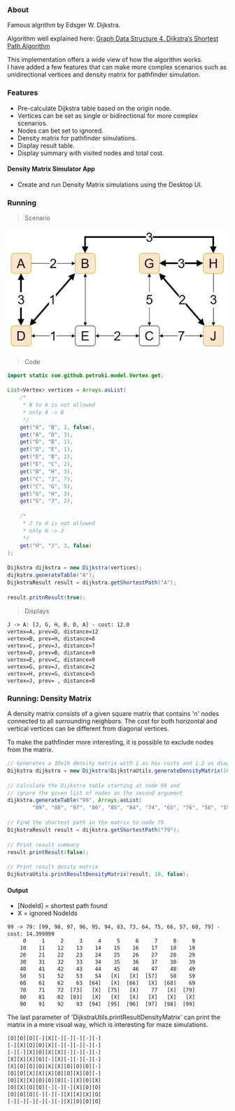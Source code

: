 ### About

Famous algrithm by Edsger W. Dijkstra.

Algorithm well explained here:
[Graph Data Structure 4. Dijkstra’s Shortest Path Algorithm](https://www.youtube.com/watch?v=pVfj6mxhdMw)

This implementation offers a wide view of how the algorithm works.<br>
I have added a few features that can make more complex scenarios such as unidirectional vertices and density matrix for pathfinder simulation.

### Features

- Pre-calculate Dijkstra table based on the origin node.
- Vertices can be set as single or bidirectional for more complex scenarios.
- Nodes can bet set to ignored.
- Density matrix for pathfinder simulations.
- Display result table.
- Display summary with visited nodes and total cost.

#### Density Matrix Simulator App

- Create and run Density Matrix simulations using the Desktop UI.

### Running

> Scenario

![Scenario 1](https://raw.githubusercontent.com/petruki/dijkstra-algorithm/master/docs/scenario1.jpg)

> Code

```java
import static com.github.petruki.model.Vertex.get;

List<Vertex> vertices = Arrays.asList(
	/*
	 * B to A is not allowed
	 * only A -> B
	 */
	get("A", "B", 2, false),
	get("A", "D", 3),
	get("D", "B", 1),
	get("D", "E", 1),
	get("E", "B", 2),
	get("E", "C", 2),
	get("B", "H", 3),
	get("C", "J", 7),
	get("C", "G", 5),
	get("G", "H", 3),
	get("G", "J", 2),
	
	/*
	 * J to H is not allowed
	 * only H -> J
	 */
	get("H", "J", 3, false)
);

Dijkstra dijkstra = new Dijkstra(vertices);
dijkstra.generateTable("A");
DijkstraResult result = dijkstra.getShortestPath("A");

result.pritnResult(true);
```

> Displays

```
J -> A: [J, G, H, B, D, A] - cost: 12.0
vertex=A, prev=D, distance=12
vertex=B, prev=H, distance=8
vertex=C, prev=J, distance=7
vertex=D, prev=B, distance=9
vertex=E, prev=C, distance=9
vertex=G, prev=J, distance=2
vertex=H, prev=G, distance=5
vertex=J, prev= , distance=0
```

### Running: Density Matrix

A density matrix consists of a given square matrix that contains 'n' nodes connected to all surrounding neighbors.
The cost for both horizontal and vertical vertices can be different from diagonal vertices.

To make the pathfinder more interesting, it is possible to exclude nodes from the matrix.

```java
// Generates a 10x10 density matrix with 1 as h&v costs and 1.2 as diagonal cost
Dijkstra dijkstra = new Dijkstra(DijkstraUtils.generateDensityMatrix(10, 1f, 1.2f));

// Calculate the Dijkstra table starting at node 99 and
// ignore the given list of nodes as the second argument
dijkstra.generateTable("99", Arrays.asList(
		"89", "88", "87", "86", "85", "84", "74", "65", "76", "56", "55", "67", "78"));

// Find the shortest path in the matrix to node 79
DijkstraResult result = dijkstra.getShortestPath("79");

// Print result summary
result.printResult(false);

// Print result desity matrix
DijkstraUtils.printResultDensityMatrix(result, 10, false);
```

#### **Output**

- [NodeId] = shortest path found
- X = ignored NodeIds 

```
99 -> 79: [99, 98, 97, 96, 95, 94, 83, 73, 64, 75, 66, 57, 68, 79] - cost: 14.399999
     0     1     2     3     4     5     6     7     8     9
    10    11    12    13    14    15    16    17    18    19
    20    21    22    23    24    25    26    27    28    29
    30    31    32    33    34    35    36    37    38    39
    40    41    42    43    44    45    46    47    48    49
    50    51    52    53    54   [X]   [X]  [57]    58    59
    60    61    62    63  [64]   [X]  [66]   [X]  [68]    69
    70    71    72  [73]   [X]  [75]   [X]    77   [X]  [79]
    80    81    82  [83]   [X]   [X]   [X]   [X]   [X]   [X]
    90    91    92    93  [94]  [95]  [96]  [97]  [98]  [99]
```

The last parameter of 'DijkstraUtils.printResultDensityMatrix' can print the matrix in a more visual way, which is interesting for maze simulations.

```
[O][O][O][-][X][-][-][-][-][-]
[-][X][O][O][X][-][-][-][-][-]
[-][-][X][O][X][X][-][-][-][-]
[X][X][X][O][-][X][-][-][-][-]
[X][O][O][O][X][X][O][O][O][-]
[O][O][X][X][X][O][O][X][O][-]
[O][X][X][O][O][O][-][X][O][X]
[O][X][O][O][-][-][-][X][O][O]
[O][O][O][-][-][-][X][X][X][O]
[-][-][-][-][-][-][X][O][O][O]
```